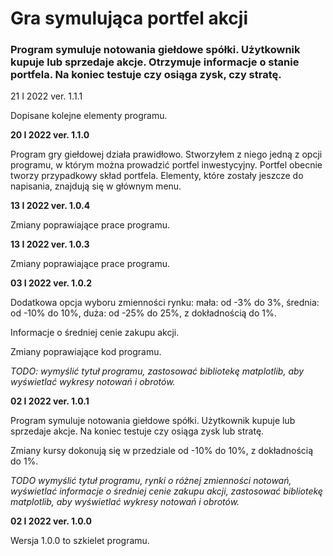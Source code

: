 <h1>Gra symulująca portfel akcji</h1>

<h3>Program symuluje notowania giełdowe spółki. Użytkownik kupuje lub sprzedaje akcje. Otrzymuje informacje o stanie
portfela. Na koniec testuje czy osiąga zysk, czy stratę.</h3>

<p>21 I 2022 ver. 1.1.1</p>

Dopisane kolejne elementy programu.

**20 I 2022 ver. 1.1.0**

Program gry giełdowej działa prawidłowo. Stworzyłem z niego jedną z opcji programu, w którym można prowadzić portfel
inwestycyjny. Portfel obecnie tworzy przypadkowy skład portfela. Elementy, które zostały jeszcze do napisania,
znajdują się w głównym menu.

**13 I 2022 ver. 1.0.4**

Zmiany poprawiające prace programu.

**13 I 2022 ver. 1.0.3**

Zmiany poprawiające prace programu.

**03 I 2022 ver. 1.0.2**

Dodatkowa opcja wyboru zmienności rynku: mała: od -3% do 3%, średnia: od -10% do 10%, duża: od -25% do 25%, z
dokładnością do 1%.

Informacje o średniej cenie zakupu akcji.

Zmiany poprawiające kod programu.

*TODO: wymyślić tytuł programu, zastosować bibliotekę matplotlib, aby wyświetlać wykresy notowań i obrotów.*

**02 I 2022 ver. 1.0.1**

Program symuluje notowania giełdowe spółki. Użytkownik kupuje lub sprzedaje akcje. Na koniec testuje czy osiąga zysk
lub stratę.

Zmiany kursy dokonują się w przedziale od -10% do 10%, z dokładnością do 1%.

*TODO wymyślić tytuł programu, rynki o różnej zmienności notowań, wyświetlać informacje o średniej cenie zakupu
akcji, zastosować bibliotekę matplotlib, aby wyświetlać wykresy notowań i obrotów.*

**02 I 2022 ver. 1.0.0**

Wersja 1.0.0 to szkielet programu.
